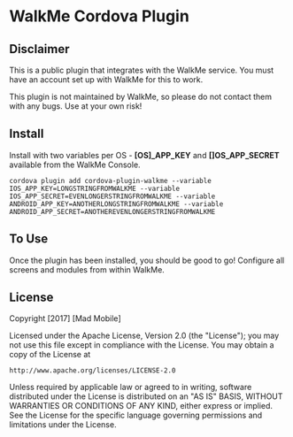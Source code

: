 # WalkMe Cordova Plugin

## Disclaimer

This is a public plugin that integrates with the WalkMe service. You must have an account set up with WalkMe for this to work.

This plugin is not maintained by WalkMe, so please do not contact them with any bugs. Use at your own risk!

## Install

Install with two variables per OS - **[OS]_APP_KEY** and **[]OS_APP_SECRET** available from the WalkMe Console. 

`cordova plugin add cordova-plugin-walkme --variable IOS_APP_KEY=LONGSTRINGFROMWALKME --variable IOS_APP_SECRET=EVENLONGERSTRINGFROMWALKME --variable ANDROID_APP_KEY=ANOTHERLONGSTRINGFROMWALKME --variable ANDROID_APP_SECRET=ANOTHEREVENLONGERSTRINGFROMWALKME`

## To Use

Once the plugin has been installed, you should be good to go! Configure all screens and modules from within WalkMe.

## License

Copyright [2017] [Mad Mobile]

Licensed under the Apache License, Version 2.0 (the "License");
you may not use this file except in compliance with the License.
You may obtain a copy of the License at

    http://www.apache.org/licenses/LICENSE-2.0

Unless required by applicable law or agreed to in writing, software
distributed under the License is distributed on an "AS IS" BASIS,
WITHOUT WARRANTIES OR CONDITIONS OF ANY KIND, either express or implied.
See the License for the specific language governing permissions and
limitations under the License.
